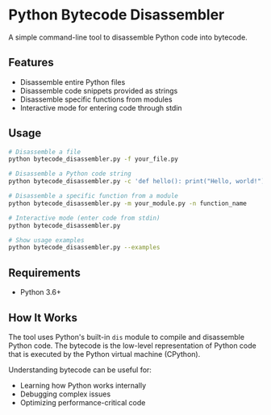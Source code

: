 # Python Bytecode Disassembler

A simple command-line tool to disassemble Python code into bytecode.

## Features

- Disassemble entire Python files
- Disassemble code snippets provided as strings
- Disassemble specific functions from modules
- Interactive mode for entering code through stdin

## Usage

```bash
# Disassemble a file
python bytecode_disassembler.py -f your_file.py

# Disassemble a Python code string
python bytecode_disassembler.py -c 'def hello(): print("Hello, world!")'

# Disassemble a specific function from a module
python bytecode_disassembler.py -m your_module.py -n function_name

# Interactive mode (enter code from stdin)
python bytecode_disassembler.py

# Show usage examples
python bytecode_disassembler.py --examples
```

## Requirements

- Python 3.6+

## How It Works

The tool uses Python's built-in `dis` module to compile and disassemble Python code. The bytecode is the low-level representation of Python code that is executed by the Python virtual machine (CPython).

Understanding bytecode can be useful for:
- Learning how Python works internally
- Debugging complex issues
- Optimizing performance-critical code 